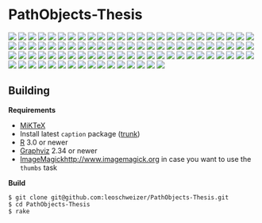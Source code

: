PathObjects-Thesis
==================

![](http://leoschweizer.github.io/PathObjects-Thesis/thumbs/page1.png)
![](http://leoschweizer.github.io/PathObjects-Thesis/thumbs/page2.png)
![](http://leoschweizer.github.io/PathObjects-Thesis/thumbs/page3.png)
![](http://leoschweizer.github.io/PathObjects-Thesis/thumbs/page4.png)
![](http://leoschweizer.github.io/PathObjects-Thesis/thumbs/page5.png)
![](http://leoschweizer.github.io/PathObjects-Thesis/thumbs/page6.png)
![](http://leoschweizer.github.io/PathObjects-Thesis/thumbs/page7.png)
![](http://leoschweizer.github.io/PathObjects-Thesis/thumbs/page8.png)
![](http://leoschweizer.github.io/PathObjects-Thesis/thumbs/page9.png)
![](http://leoschweizer.github.io/PathObjects-Thesis/thumbs/page10.png)
![](http://leoschweizer.github.io/PathObjects-Thesis/thumbs/page11.png)
![](http://leoschweizer.github.io/PathObjects-Thesis/thumbs/page12.png)
![](http://leoschweizer.github.io/PathObjects-Thesis/thumbs/page13.png)
![](http://leoschweizer.github.io/PathObjects-Thesis/thumbs/page14.png)
![](http://leoschweizer.github.io/PathObjects-Thesis/thumbs/page15.png)
![](http://leoschweizer.github.io/PathObjects-Thesis/thumbs/page16.png)
![](http://leoschweizer.github.io/PathObjects-Thesis/thumbs/page17.png)
![](http://leoschweizer.github.io/PathObjects-Thesis/thumbs/page18.png)
![](http://leoschweizer.github.io/PathObjects-Thesis/thumbs/page19.png)
![](http://leoschweizer.github.io/PathObjects-Thesis/thumbs/page20.png)
![](http://leoschweizer.github.io/PathObjects-Thesis/thumbs/page21.png)
![](http://leoschweizer.github.io/PathObjects-Thesis/thumbs/page22.png)
![](http://leoschweizer.github.io/PathObjects-Thesis/thumbs/page23.png)
![](http://leoschweizer.github.io/PathObjects-Thesis/thumbs/page24.png)
![](http://leoschweizer.github.io/PathObjects-Thesis/thumbs/page25.png)
![](http://leoschweizer.github.io/PathObjects-Thesis/thumbs/page26.png)
![](http://leoschweizer.github.io/PathObjects-Thesis/thumbs/page27.png)
![](http://leoschweizer.github.io/PathObjects-Thesis/thumbs/page28.png)
![](http://leoschweizer.github.io/PathObjects-Thesis/thumbs/page29.png)
![](http://leoschweizer.github.io/PathObjects-Thesis/thumbs/page30.png)
![](http://leoschweizer.github.io/PathObjects-Thesis/thumbs/page31.png)
![](http://leoschweizer.github.io/PathObjects-Thesis/thumbs/page32.png)
![](http://leoschweizer.github.io/PathObjects-Thesis/thumbs/page33.png)
![](http://leoschweizer.github.io/PathObjects-Thesis/thumbs/page34.png)
![](http://leoschweizer.github.io/PathObjects-Thesis/thumbs/page35.png)
![](http://leoschweizer.github.io/PathObjects-Thesis/thumbs/page36.png)
![](http://leoschweizer.github.io/PathObjects-Thesis/thumbs/page37.png)
![](http://leoschweizer.github.io/PathObjects-Thesis/thumbs/page38.png)
![](http://leoschweizer.github.io/PathObjects-Thesis/thumbs/page39.png)
![](http://leoschweizer.github.io/PathObjects-Thesis/thumbs/page40.png)
![](http://leoschweizer.github.io/PathObjects-Thesis/thumbs/page41.png)
![](http://leoschweizer.github.io/PathObjects-Thesis/thumbs/page42.png)
![](http://leoschweizer.github.io/PathObjects-Thesis/thumbs/page43.png)
![](http://leoschweizer.github.io/PathObjects-Thesis/thumbs/page44.png)
![](http://leoschweizer.github.io/PathObjects-Thesis/thumbs/page45.png)
![](http://leoschweizer.github.io/PathObjects-Thesis/thumbs/page46.png)
![](http://leoschweizer.github.io/PathObjects-Thesis/thumbs/page47.png)
![](http://leoschweizer.github.io/PathObjects-Thesis/thumbs/page48.png)
![](http://leoschweizer.github.io/PathObjects-Thesis/thumbs/page49.png)
![](http://leoschweizer.github.io/PathObjects-Thesis/thumbs/page50.png)
![](http://leoschweizer.github.io/PathObjects-Thesis/thumbs/page51.png)
![](http://leoschweizer.github.io/PathObjects-Thesis/thumbs/page52.png)
![](http://leoschweizer.github.io/PathObjects-Thesis/thumbs/page53.png)
![](http://leoschweizer.github.io/PathObjects-Thesis/thumbs/page54.png)
![](http://leoschweizer.github.io/PathObjects-Thesis/thumbs/page55.png)
![](http://leoschweizer.github.io/PathObjects-Thesis/thumbs/page56.png)
![](http://leoschweizer.github.io/PathObjects-Thesis/thumbs/page57.png)
![](http://leoschweizer.github.io/PathObjects-Thesis/thumbs/page58.png)
![](http://leoschweizer.github.io/PathObjects-Thesis/thumbs/page59.png)
![](http://leoschweizer.github.io/PathObjects-Thesis/thumbs/page60.png)
![](http://leoschweizer.github.io/PathObjects-Thesis/thumbs/page61.png)
![](http://leoschweizer.github.io/PathObjects-Thesis/thumbs/page62.png)
![](http://leoschweizer.github.io/PathObjects-Thesis/thumbs/page63.png)
![](http://leoschweizer.github.io/PathObjects-Thesis/thumbs/page64.png)
![](http://leoschweizer.github.io/PathObjects-Thesis/thumbs/page65.png)
![](http://leoschweizer.github.io/PathObjects-Thesis/thumbs/page66.png)
![](http://leoschweizer.github.io/PathObjects-Thesis/thumbs/page67.png)
![](http://leoschweizer.github.io/PathObjects-Thesis/thumbs/page68.png)
![](http://leoschweizer.github.io/PathObjects-Thesis/thumbs/page69.png)
![](http://leoschweizer.github.io/PathObjects-Thesis/thumbs/page70.png)
![](http://leoschweizer.github.io/PathObjects-Thesis/thumbs/page71.png)
![](http://leoschweizer.github.io/PathObjects-Thesis/thumbs/page72.png)
![](http://leoschweizer.github.io/PathObjects-Thesis/thumbs/page73.png)
![](http://leoschweizer.github.io/PathObjects-Thesis/thumbs/page74.png)
![](http://leoschweizer.github.io/PathObjects-Thesis/thumbs/page75.png)
![](http://leoschweizer.github.io/PathObjects-Thesis/thumbs/page76.png)
![](http://leoschweizer.github.io/PathObjects-Thesis/thumbs/page77.png)
![](http://leoschweizer.github.io/PathObjects-Thesis/thumbs/page78.png)
![](http://leoschweizer.github.io/PathObjects-Thesis/thumbs/page79.png)
![](http://leoschweizer.github.io/PathObjects-Thesis/thumbs/page80.png)
![](http://leoschweizer.github.io/PathObjects-Thesis/thumbs/page81.png)
![](http://leoschweizer.github.io/PathObjects-Thesis/thumbs/page82.png)
![](http://leoschweizer.github.io/PathObjects-Thesis/thumbs/page83.png)
![](http://leoschweizer.github.io/PathObjects-Thesis/thumbs/page84.png)
![](http://leoschweizer.github.io/PathObjects-Thesis/thumbs/page85.png)
![](http://leoschweizer.github.io/PathObjects-Thesis/thumbs/page86.png)
![](http://leoschweizer.github.io/PathObjects-Thesis/thumbs/page87.png)
![](http://leoschweizer.github.io/PathObjects-Thesis/thumbs/page88.png)
![](http://leoschweizer.github.io/PathObjects-Thesis/thumbs/page89.png)
![](http://leoschweizer.github.io/PathObjects-Thesis/thumbs/page90.png)
![](http://leoschweizer.github.io/PathObjects-Thesis/thumbs/page91.png)


Building
--------

**Requirements**
  * [MiKTeX](http://miktex.org)
  * Install latest `caption` package ([trunk](http://sourceforge.net/p/latex-caption/code/HEAD/tree/trunk/tex/))
  * [R](http://www.r-project.org) 3.0 or newer
  * [Graphviz](http://graphviz.org) 2.34 or newer
  * [ImageMagick]()http://www.imagemagick.org in case you want to use the `thumbs` task
  
**Build**

    $ git clone git@github.com:leoschweizer/PathObjects-Thesis.git
    $ cd PathObjects-Thesis
    $ rake